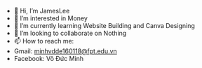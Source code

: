 - 👋 Hi, I’m JamesLee
- 👀 I’m interested in Money
- 🌱 I’m currently learning Website Building and Canva Designing
- 💞️ I’m looking to collaborate on Nothing
- 📫 How to reach me:
- Gmail: minhvdde160118@fpt.edu.vn
- Facebook: Võ Đức Minh
<!---
ducminh313/ducminh313 is a ✨ special ✨ repository because its `README.md` (this file) appears on your GitHub profile.
You can click the Preview link to take a look at your changes.
--->
